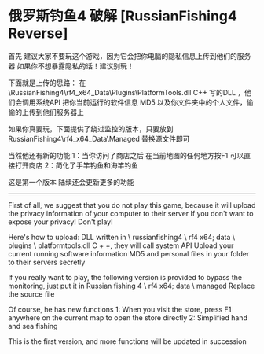# 俄罗斯钓鱼4 破解  [RussianFishing4 Reverse]

首先 建议大家不要玩这个游戏，因为它会把你电脑的隐私信息上传到他们的服务器
如果你不想暴露隐私的话！建议别玩！

下面就是上传的思路：
在 \RussianFishing4\rf4_x64_Data\Plugins\PlatformTools.dll  C++ 写的DLL ，他们会调用系统API
把你当前运行的软件信息 MD5 以及你文件夹中的个人文件，偷偷的上传到他们服务器上

如果你真要玩，下面提供了绕过监控的版本，只要放到 RussianFishing4\rf4_x64_Data\Managed 
替换源文件即可

当然他还有新的功能
1：当你访问了商店之后 在当前地图的任何地方按F1 可以直接打开商店
2：简化了手竿钓鱼和海竿钓鱼

这是第一个版本 陆续还会更新更多的功能

------------------------------------------------------------------------------------------------------------------------------------------
First of all, we suggest that you do not play this game, because it will upload the privacy information of your computer to their server 
If you don't want to expose your privacy! Don't play! 

Here's how to upload: 
DLL written in \ russianfishing4 \ rf4 x64; data \ plugins \ platformtools.dll C + +, they will call system API 
Upload your current running software information MD5 and personal files in your folder to their servers secretly 

If you really want to play, the following version is provided to bypass the monitoring, just put it in Russian fishing 4 \ rf4 x64; data \ managed 
Replace the source file 

Of course, he has new functions 
1: When you visit the store, press F1 anywhere on the current map to open the store directly 
2: Simplified hand and sea fishing 

This is the first version, and more functions will be updated in succession
